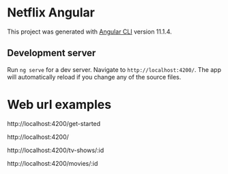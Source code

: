 # Netflix Angular

This project was generated with [Angular CLI](https://github.com/angular/angular-cli) version 11.1.4.

## Development server

Run `ng serve` for a dev server. Navigate to `http://localhost:4200/`. The app will automatically reload if you change any of the source files.

# Web url examples

http://localhost:4200/get-started

http://localhost:4200/

http://localhost:4200/tv-shows/:id

http://localhost:4200/movies/:id
